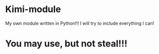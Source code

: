 # Kimi-module
My own module written in Python!!! I will try to include everything I can!
# You may use, but not steal!!!
